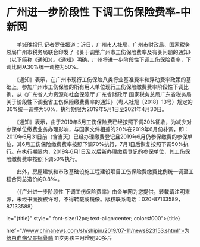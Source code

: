 # 广州进一步阶段性 下调工伤保险费率-中新网

　　羊城晚报讯 记者罗仕报道：近日，广州市人社局、广州市财政局、国家税务总局广州市税务局联合印发了《关于调整广州市工伤保险费率及有关问题的通知》（以下简称《通知》）。《通知》明确，广州将进一步阶段性下调工伤保险费率，下调比例从30%统一调整为50%。

　　《通知》表示，在广州市现行工伤保险八类行业基准费率和浮动费率政策的基础上，参加广州市工伤保险的所有用人单位现行工伤保险缴费费率阶段性下调比例，从《广东省人力资源和社会保障厅 广东省财政厅 国家税务总局广东省税务局关于阶段性下调我省工伤保险缴费费率的通知》（粤人社规〔2018〕13号）规定的30%统一调整为50%，执行期限为2019年5月1日至2021年4月30日。

　　《通知》表示，由于2019年5月工伤保险费已经按照下调30%征收，为减少对参保单位缴费业务办理影响，与国家文件相差的20%在2019年6月份补调，即：2019年5月31日前（含当天）已经办理缴费登记且2019年6月仍参保缴费的参保单位，其6月工伤保险缴费费率按照下调70%执行，7月1日后恢复按照下调50%执行。在执行期限内，2019年6月1日及以后新办理缴费登记的参保单位，其工伤保险缴费费率按照下调50%执行。

　　此外，房屋建筑和市政基础设施工程建设项目工伤保险费缴费比例统一调至工程合同总造价的0.8‰。

　　（《广州进一步阶段性 下调工伤保险费率》由金羊网为您提供，转载请注明来源，未经书面授权许可，不得转载或镜像。版权联系电话：020-87133589，87133588）

le="{title}" style=" font-size:12px; text-align:center; color:#000">{title}

href="//www.chinanews.com/sh/shipin/2019/07-11/news823153.shtml">为给白血病父亲捐骨髓 11岁男孩三月增肥20多斤
